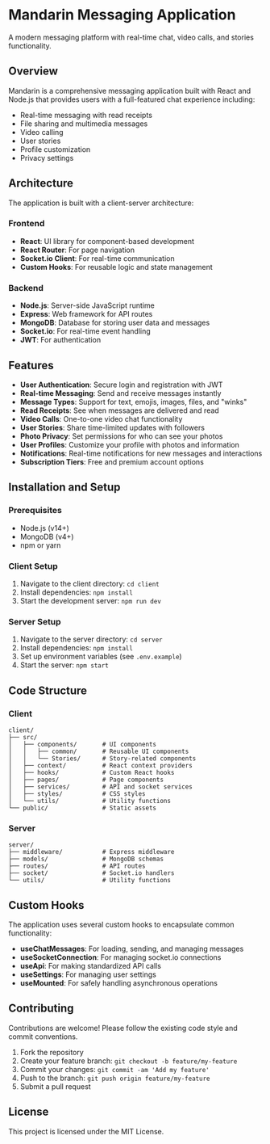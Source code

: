 # Mandarin Messaging Application

A modern messaging platform with real-time chat, video calls, and stories functionality.

## Overview

Mandarin is a comprehensive messaging application built with React and Node.js that provides users with a full-featured chat experience including:

- Real-time messaging with read receipts
- File sharing and multimedia messages
- Video calling
- User stories
- Profile customization
- Privacy settings

## Architecture

The application is built with a client-server architecture:

### Frontend

- **React**: UI library for component-based development
- **React Router**: For page navigation
- **Socket.io Client**: For real-time communication
- **Custom Hooks**: For reusable logic and state management

### Backend

- **Node.js**: Server-side JavaScript runtime
- **Express**: Web framework for API routes
- **MongoDB**: Database for storing user data and messages
- **Socket.io**: For real-time event handling
- **JWT**: For authentication

## Features

- **User Authentication**: Secure login and registration with JWT
- **Real-time Messaging**: Send and receive messages instantly
- **Message Types**: Support for text, emojis, images, files, and "winks"
- **Read Receipts**: See when messages are delivered and read
- **Video Calls**: One-to-one video chat functionality
- **User Stories**: Share time-limited updates with followers
- **Photo Privacy**: Set permissions for who can see your photos
- **User Profiles**: Customize your profile with photos and information
- **Notifications**: Real-time notifications for new messages and interactions
- **Subscription Tiers**: Free and premium account options

## Installation and Setup

### Prerequisites

- Node.js (v14+)
- MongoDB (v4+)
- npm or yarn

### Client Setup

1. Navigate to the client directory: `cd client`
2. Install dependencies: `npm install`
3. Start the development server: `npm run dev`

### Server Setup

1. Navigate to the server directory: `cd server`
2. Install dependencies: `npm install`
3. Set up environment variables (see `.env.example`)
4. Start the server: `npm start`

## Code Structure

### Client

```
client/
├── src/
│   ├── components/       # UI components
│   │   ├── common/       # Reusable UI components
│   │   └── Stories/      # Story-related components
│   ├── context/          # React context providers
│   ├── hooks/            # Custom React hooks
│   ├── pages/            # Page components
│   ├── services/         # API and socket services
│   ├── styles/           # CSS styles
│   └── utils/            # Utility functions
└── public/               # Static assets
```

### Server

```
server/
├── middleware/           # Express middleware
├── models/               # MongoDB schemas
├── routes/               # API routes
├── socket/               # Socket.io handlers
└── utils/                # Utility functions
```

## Custom Hooks

The application uses several custom hooks to encapsulate common functionality:

- **useChatMessages**: For loading, sending, and managing messages
- **useSocketConnection**: For managing socket.io connections
- **useApi**: For making standardized API calls
- **useSettings**: For managing user settings
- **useMounted**: For safely handling asynchronous operations

## Contributing

Contributions are welcome! Please follow the existing code style and commit conventions.

1. Fork the repository
2. Create your feature branch: `git checkout -b feature/my-feature`
3. Commit your changes: `git commit -am 'Add my feature'`
4. Push to the branch: `git push origin feature/my-feature`
5. Submit a pull request

## License

This project is licensed under the MIT License.